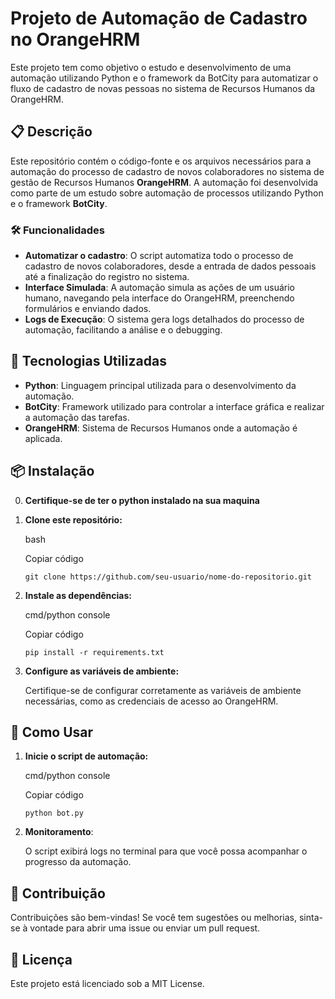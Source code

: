 # Projeto de Automação de Cadastro no OrangeHRM

Este projeto tem como objetivo o estudo e desenvolvimento de uma automação utilizando Python e o framework da BotCity para automatizar o fluxo de cadastro de novas pessoas no sistema de Recursos Humanos da OrangeHRM.

## 📋 Descrição

Este repositório contém o código-fonte e os arquivos necessários para a automação do processo de cadastro de novos colaboradores no sistema de gestão de Recursos Humanos **OrangeHRM**. A automação foi desenvolvida como parte de um estudo sobre automação de processos utilizando Python e o framework **BotCity**.

### 🛠 Funcionalidades

-   **Automatizar o cadastro**: O script automatiza todo o processo de cadastro de novos colaboradores, desde a entrada de dados pessoais até a finalização do registro no sistema.
-   **Interface Simulada**: A automação simula as ações de um usuário humano, navegando pela interface do OrangeHRM, preenchendo formulários e enviando dados.
-   **Logs de Execução**: O sistema gera logs detalhados do processo de automação, facilitando a análise e o debugging.

## 🚀 Tecnologias Utilizadas

-   **Python**: Linguagem principal utilizada para o desenvolvimento da automação.
-   **BotCity**: Framework utilizado para controlar a interface gráfica e realizar a automação das tarefas.
-   **OrangeHRM**: Sistema de Recursos Humanos onde a automação é aplicada.

## 📦 Instalação

0. **Certifique-se de ter o python instalado na sua maquina**

1.  **Clone este repositório:**
    
    bash
    
    Copiar código
    
    `git clone https://github.com/seu-usuario/nome-do-repositorio.git`   

2.  **Instale as dependências:**
    
    cmd/python console
    
    Copiar código
    
    `pip install -r requirements.txt` 
    
3.  **Configure as variáveis de ambiente:**
    
    Certifique-se de configurar corretamente as variáveis de ambiente necessárias, como as credenciais de acesso ao OrangeHRM.
    

## 📄 Como Usar

1.  **Inicie o script de automação:**
    
    cmd/python console
    
    Copiar código
    
    `python bot.py` 
    
2.  **Monitoramento**:
    
    O script exibirá logs no terminal para que você possa acompanhar o progresso da automação.
    

## 🤝 Contribuição

Contribuições são bem-vindas! Se você tem sugestões ou melhorias, sinta-se à vontade para abrir uma issue ou enviar um pull request.

## 📄 Licença

Este projeto está licenciado sob a MIT License.

